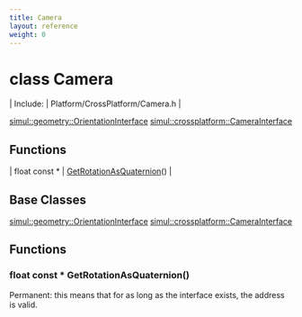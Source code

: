 ```yaml
---
title: Camera
layout: reference
weight: 0
---
```

class Camera
===

| Include: | Platform/CrossPlatform/Camera.h |


[simul::geometry::OrientationInterface](/ref/simul/geometry/orientationinterface.html)
[simul::crossplatform::CameraInterface](camerainterface.html)

Functions
---

| float  const * | [GetRotationAsQuaternion](#GetRotationAsQuaternion)() |


Base Classes
---
[simul::geometry::OrientationInterface](/ref/simul/geometry/orientationinterface.html)
[simul::crossplatform::CameraInterface](camerainterface.html)

Functions
---
<a name="GetRotationAsQuaternion"></a>
### float  const * GetRotationAsQuaternion()
Permanent: this means that for as long as the interface exists, the address is valid.
